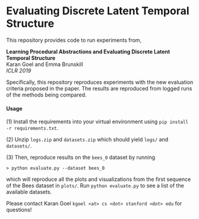 # Evaluating Discrete Latent Temporal Structure

This repository provides code to run experiments from,
 
**Learning Procedural Abstractions and Evaluating Discrete Latent Temporal Structure**  
Karan Goel and Emma Brunskill  
_ICLR 2019_

Specifically, this repository reproduces experiments with the new evaluation criteria proposed in the paper. 
The results are reproduced from logged runs of the methods being compared.

#### Usage

(1) Install the requirements into your virtual environment using ``pip install -r requirements.txt``.

(2) Unzip ``logs.zip`` and ``datasets.zip`` which should yield ``logs/`` and `datasets/`. 

(3) Then, reproduce results on the `bees_0` dataset by running   

``> python evaluate.py --dataset bees_0``
  
which will reproduce all the plots and visualizations from the first sequence of the Bees dataset in ``plots/``. 
Run ``python evaluate.py`` to see a list of the available datasets.


Please contact Karan Goel ``kgoel <at> cs <dot> stanford <dot> edu`` for questions!